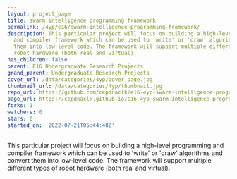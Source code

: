 ```yaml
---
layout: project_page
title: swarm intelligence programming framework
permalink: /4yp/e16/swarm-intelligence-programming-framework/
description: This particular project will focus on building a high-level programming
  and compiler framework which can be used to 'write' or 'draw' algorithms and convert
  them into low-level code. The framework will support multiple different types of
  robot hardware (both real and virtual).
has_children: false
parent: E16 Undergraduate Research Projects
grand_parent: Undergraduate Research Projects
cover_url: /data/categories/4yp/cover_page.jpg
thumbnail_url: /data/categories/4yp/thumbnail.jpg
repo_url: https://github.com/cepdnaclk/e16-4yp-swarm-intelligence-programming-framework
page_url: https://cepdnaclk.github.io/e16-4yp-swarm-intelligence-programming-framework
forks: 1
watchers: 0
stars: 0
started_on: '2022-07-21T05:44:48Z'
---
```


This particular project will focus on building a high-level programming and compiler framework which can be used to 'write' or 'draw' algorithms and convert them into low-level code. The framework will support multiple different types of robot hardware (both real and virtual).